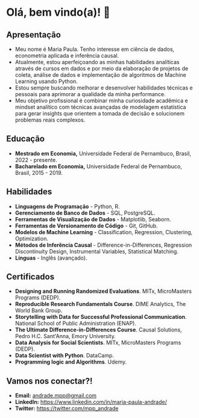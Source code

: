 # Olá, bem vindo(a)! 👋
## Apresentação

- Meu nome é Maria Paula. Tenho interesse em ciência de dados, econometria aplicada e inferência causal.
- Atualmente, estou aperfeiçoando as minhas habilidades analíticas através de cursos em dados e por meio da elaboração de projetos de coleta, análise de dados e implementação de algoritmos de Machine Learning usando Python.
- Estou sempre buscando melhorar e desenvolver habilidades técnicas e pessoais para aprimorar a qualidade da minha performance.  
- Meu objetivo profissional é combinar minha curiosidade acadêmica e mindset analítico com técnicas avançadas de modelagem estatística para gerar insights que orientem a tomada de decisão e solucionem problemas reais complexos.
  
## Educação
- **Mestrado em Economia,** Universidade Federal de Pernambuco, Brasil, 2022 - presente.
- **Bacharelado em Economia,** Universidade Federal de Pernambuco, Brasil, 2015 - 2019.
  
## Habilidades
- **Linguagens de Programação** - Python, R.
- **Gerenciamento de Banco de Dados** - SQL, PostgreSQL.
- **Ferramentas de Visualização de Dados** - Matplotlib, Seaborn.
- **Ferramentas de Versionamento de Código** - Git, GitHub.
- **Modelos de Machine Learning** - Classification, Regression, Clustering, Optimization.
- **Métodos de Inferência Causal** - Difference-in-Differences, Regression Discontinuity Design, Instrumental Variables, Statistical Matching.
- **Línguas** - Inglês (avançado).

## Certificados
- **Designing and Running Randomized Evaluations**. MITx, MicroMasters Programs (DEDP).
- **Reproducible Research Fundamentals Course**. DIME Analytics, The World Bank Group.
- **Storytelling with Data for Successful Professional Communication**. National School of Public Administration (ENAP).
- **The Ultimate Difference-in-Differences Course**. Causal Solutions, Pedro H.C. Sant'Anna, Emory University.
- **Data Analysis for Social Scientists**. MITx, MicroMasters Programs (DEDP).
- **Data Scientist with Python**. DataCamp.
- **Programming logic and Algorithms**. Udemy.

## Vamos nos conectar?!
- **Email:** andrade.mpp@gmail.com
- **LinkedIn:** https://www.linkedin.com/in/maria-paula-andrade/
- **Twitter:** https://twitter.com/mpp_andrade

<!---
MariaPaulaAndrade/MariaPaulaAndrade is a ✨ special ✨ repository because its README.md (this file) appears on your GitHub profile.
You can click the Preview link to take a look at your changes.
--->
